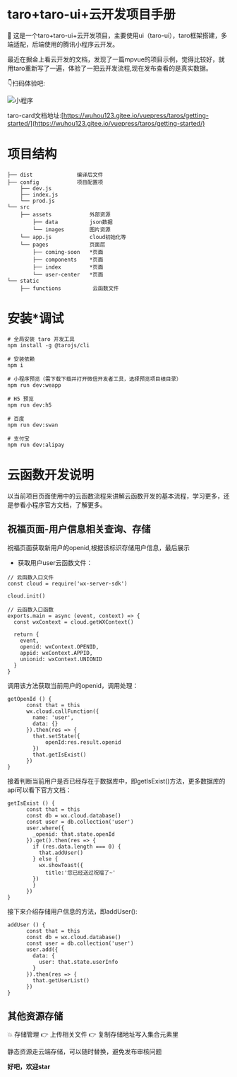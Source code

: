 # taro+taro-ui+云开发项目手册

:rocket: 这是一个taro+taro-ui+云开发项目，主要使用ui（taro-ui），taro框架搭建，多端适配，后端使用的腾讯小程序云开发。

最近在掘金上看云开发的文档，发现了一篇mpvue的项目示例，觉得比较好，就用taro重新写了一遍，体验了一把云开发流程,现在发布查看的是真实数据。

:point_down:扫码体验吧:

![小程序](http://wuhou123.cn/gh_e6768a538d0b_258.jpg)

taro-card文档地址:[https://wuhou123.gitee.io/vuepress/taros/getting-started/](https://wuhou123.gitee.io/vuepress/taros/getting-started/)

# 项目结构

```
├── dist              编译后文件
├── config            项目配置项
    ├── dev.js             
    ├── index.js           
    └── prod.js            
└── src
    ├── assets            外部资源
        ├── data          json数据
        └── images        图片资源
    └── app.js            cloud初始化等
    └── pages             页面层 
        ├── coming-soon   *页面
        ├── components    *页面
        ├── index         *页面
        └── user-center   *页面
└── static
    ├── functions          云函数文件
```

# 安装*调试

```
# 全局安装 taro 开发工具
npm install -g @tarojs/cli

# 安装依赖
npm i

# 小程序预览（需下载下载并打开微信开发者工具，选择预览项目根目录）
npm run dev:weapp

# H5 预览
npm run dev:h5

# 百度
npm run dev:swan

# 支付宝
npm run dev:alipay
```

# 云函数开发说明

以当前项目页面使用中的云函数流程来讲解云函数开发的基本流程，学习更多，还是参看小程序官方文档，了解更多。

## 祝福页面-用户信息相关查询、存储

祝福页面获取新用户的openid,根据该标识存储用户信息，最后展示

* 获取用户user云函数文件：

```
// 云函数入口文件
const cloud = require('wx-server-sdk')

cloud.init()

// 云函数入口函数
exports.main = async (event, context) => {
  const wxContext = cloud.getWXContext()

  return {
    event,
    openid: wxContext.OPENID,
    appid: wxContext.APPID,
    unionid: wxContext.UNIONID
  }
}
```

调用该方法获取当前用户的openid，调用处理：

```
getOpenId () {
      const that = this
      wx.cloud.callFunction({
        name: 'user',
        data: {}
      }).then(res => {
        that.setState({
            openId:res.result.openid
        })
        that.getIsExist()
      })
}

```

接着判断当前用户是否已经存在于数据库中，即getIsExist()方法，更多数据库的api可以看下官方文档：

```
getIsExist () {
      const that = this
      const db = wx.cloud.database()
      const user = db.collection('user')
      user.where({
        _openid: that.state.openId
      }).get().then(res => {
        if (res.data.length === 0) {
          that.addUser()
        } else {
          wx.showToast({
            title:'您已经送过祝福了~'
        })
        }
      })
}
```

接下来介绍存储用户信息的方法，即addUser():

```
addUser () {
      const that = this
      const db = wx.cloud.database()
      const user = db.collection('user')
      user.add({
        data: {
          user: that.state.userInfo
        }
      }).then(res => {
        that.getUserList()
      })
}

```

## 其他资源存储

:boom: 存储管理 :point_right: 上传相关文件 :point_right: 复制存储地址写入集合元素里

静态资源走云端存储，可以随时替换，避免发布审核问题

**好吧，欢迎star**

